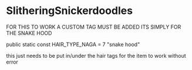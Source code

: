# SlitheringSnickerdoodles
FOR THIS TO WORK A CUSTOM TAG MUST BE ADDED ITS SIMPLY FOR THE SNAKE HOOD

public static const HAIR_TYPE_NAGA             = 7
  "snake hood"

this just needs to be put in/under the hair tags for the item to work without error
